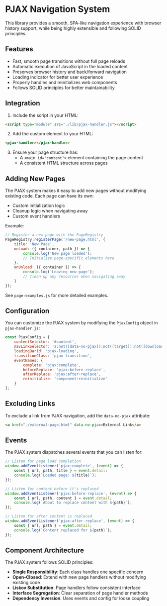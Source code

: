 # PJAX Navigation System

This library provides a smooth, SPA-like navigation experience with browser history support, while being highly extensible and following SOLID principles.

## Features

- Fast, smooth page transitions without full page reloads
- Automatic execution of JavaScript in the loaded content
- Preserves browser history and back/forward navigation
- Loading indicator for better user experience
- Properly handles and reinitializes web components
- Follows SOLID principles for better maintainability

## Integration

1. Include the script in your HTML:

```html
<script type="module" src="./lib/pjax-handler.js"></script>
```

2. Add the custom element to your HTML:

```html
<pjax-handler></pjax-handler>
```

3. Ensure your page structure has:
   - A `<main id="content">` element containing the page content
   - A consistent HTML structure across pages

## Adding New Pages

The PJAX system makes it easy to add new pages without modifying existing code. Each page can have its own:

- Custom initialization logic
- Cleanup logic when navigating away
- Custom event handlers

Example:

```javascript
// Register a new page with the PageRegistry
PageRegistry.registerPage('/new-page.html', {
    title: 'New Page',
    onLoad: ({ container, path }) => {
        console.log('New page loaded');
        // Initialize page-specific elements here
    },
    onUnload: ({ container }) => {
        console.log('Leaving new page');
        // Clean up any resources when navigating away
    }
});
```

See `page-examples.js` for more detailed examples.

## Configuration

You can customize the PJAX system by modifying the `PjaxConfig` object in `pjax-handler.js`:

```javascript
const PjaxConfig = {
    contentSelector: '#content',
    navLinkSelector: 'a:not([data-no-pjax]):not([target]):not([download])',
    loadingBarId: 'pjax-loading',
    transitionClass: 'pjax-transition',
    eventNames: {
        complete: 'pjax:complete',
        beforeReplace: 'pjax:before-replace',
        afterReplace: 'pjax:after-replace',
        reinitialize: 'component:reinitialize'
    }
};
```

## Excluding Links

To exclude a link from PJAX navigation, add the `data-no-pjax` attribute:

```html
<a href="./external-page.html" data-no-pjax>External Link</a>
```

## Events

The PJAX system dispatches several events that you can listen for:

```javascript
// Listen for page load completion
window.addEventListener('pjax:complete', (event) => {
    const { url, path, title } = event.detail;
    console.log(`Loaded page: ${title}`);
});

// Listen for content before it's replaced
window.addEventListener('pjax:before-replace', (event) => {
    const { url, path, content } = event.detail;
    console.log(`About to replace content with ${path}`);
});

// Listen for after content is replaced
window.addEventListener('pjax:after-replace', (event) => {
    const { url, path } = event.detail;
    console.log(`Content replaced for ${path}`);
});
```

## Component Architecture

The PJAX system follows SOLID principles:

- **Single Responsibility**: Each class handles one specific concern
- **Open-Closed**: Extend with new page handlers without modifying existing code
- **Liskov Substitution**: Page handlers follow consistent interface
- **Interface Segregation**: Clear separation of page handler methods
- **Dependency Inversion**: Uses events and config for loose coupling 
